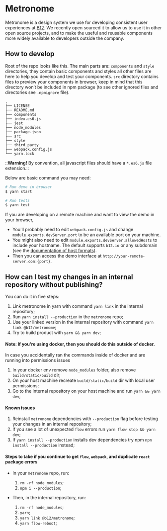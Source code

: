 # Metronome
Metronome is a design system we use for developing consistent user experiences at [B12](https://www.b12.io). We recently open sourced it to allow us to use it in other open source projects, and to make the useful and reusable components more widely available to developers outside the company. 

## How to develop
Root of the repo looks like this. The main parts are: `components`  and `style` directories, they contain basic components and styles all other files are here to help you develop and test your components. `src` directory contains files to preview your components in browser, keep in mind that this directory won’t be included in npm package (to see other ignored files and directories see `.npmignore` file).

```
.
├── LICENSE
├── README.md
├── components
├── index.es6.js
├── jest
├── node_modules
├── package.json
├── src
├── style
├── third_party
├── webpack.config.js
└── yarn.lock

```

::**Warning!** By convention, all javascript files should have a `*.es6.js` file extension.::

Below are basic command you may need:

```bash
# Run demo in browser
$ yarn start

# Run tests
$ yarn test
```

If you are developing on a remote machine and want to view the demo in your browser,
* You'll probably need to edit `webpack.config.js` and change `module.exports.devServer.port` to be an available port on your machine.
* You might also need to edit `module.exports.devServer.allowedHosts` to include your hostname. The default supports `b12.io` or any subdomain (see the [documentation of host formats](https://webpack.js.org/configuration/dev-server/#devserverallowedhosts)).
* Then you can access the demo interface at `http://your-remote-server.com:{port}`.

## How can I test my changes in an internal repository without publishing?
You can do it in five steps:

1. Link metronome in yarn with command `yarn link` in the internal repository;
2. Run `yarn install --production` in the `metronome` repo;
3. Use your linked version in the internal repository with command `yarn link @b12/metronome`;
4. Try to build product with `yarn && yarn dev`;

#### Note: If you're using docker, then you should do this outside of docker.
In case you accidentally ran the commands inside of docker and are running into permissions issues
1. In your docker env remove `node_modules` folder, also remove `build/static/build` dir;
2. On your host machine recreate `build/static/build` dir with local user permissions;
3. Go to the internal repository on your host machine and run `yarn && yarn dev`;

#### Known issues
1. Reinstall `metronome` dependencies with `--production` flag before testing your changes in an internal repository;
2. If you see a lot of unexpected `flow` errors run `yarn flow stop && yarn dev`;
3. If `yarn install --production` installs dev dependencies try npm `npm install --production` instead;

#### Steps to take if you continue to get `flow`, `webpack`, and duplicate `react` package errors
* In your `metronome` repo, run:
  1. `rm -rf node_modules`;
  2. `npm i --production`;

* Then, in the internal repository, run:
  1. `rm -rf node_modules`;
  2. `yarn`;
  3. `yarn link @b12/metronome`;
  4. `yarn flow-reboot`;
